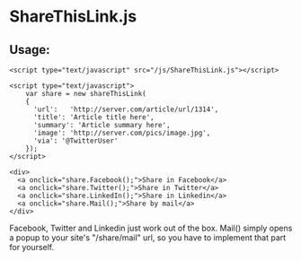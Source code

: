 ShareThisLink.js
================

Usage:
------

    <script type="text/javascript" src="/js/ShareThisLink.js"></script>

    <script type="text/javascript">
        var share = new shareThisLink(
        {
          'url':   'http://server.com/article/url/1314',
          'title': 'Article title here',
          'summary': 'Article summary here',
          'image': 'http://server.com/pics/image.jpg',
          'via': '@TwitterUser'
        });
    </script>

    <div>
      <a onclick="share.Facebook();">Share in Facebook</a>
      <a onclick="share.Twitter();">Share in Twitter</a>
      <a onclick="share.LinkedIn();">Share in Linkedin</a>
      <a onclick="share.Mail();">Share by mail</a>
    </div>


Facebook, Twitter and Linkedin just work out of the box.
Mail() simply opens a popup to your site's "/share/mail" url, so you have to implement that part for yourself.
